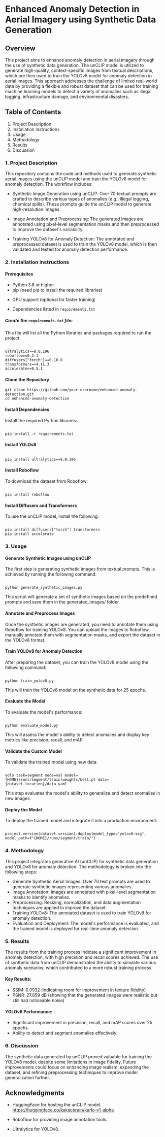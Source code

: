 # Enhanced Anomaly Detection in Aerial Imagery using Synthetic Data Generation
## Overview
This project aims to enhance anomaly detection in aerial imagery through the use of synthetic data generation. The unCLIP model is utilized to generate high-quality, context-specific images from textual descriptions, which are then used to train the YOLOv8 model for anomaly detection in aerial images. This approach addresses the challenge of limited real-world data by providing a flexible and robust dataset that can be used for training machine learning models to detect a variety of anomalies such as illegal logging, infrastructure damage, and environmental disasters.

## Table of Contents
1. Project Description
2. Installation Instructions
3. Usage
4. Methodology
5. Results
6. Discussion


### 1. Project Description
This repository contains the code and methods used to generate synthetic aerial images using the unCLIP model and train the YOLOv8 model for anomaly detection. The workflow includes:

- Synthetic Image Generation using unCLIP: Over 70 textual prompts are crafted to describe various types of anomalies (e.g., illegal logging, chemical spills). These prompts guide the unCLIP model to generate high-resolution images.
* Image Annotation and Preprocessing: The generated images are annotated using pixel-level segmentation masks and then preprocessed to improve the dataset's variability.
+ Training YOLOv8 for Anomaly Detection: The annotated and preprocessed dataset is used to train the YOLOv8 model, which is then validated and tested for anomaly detection performance.

### 2. Installation Instructions
#### Prerequisites
- Python 3.8 or higher
- pip (need pip to install the required libraries)
* GPU support (optional for faster training)
+ Dependencies listed in `requirements.txt`

##### Create the `requirements.txt` file:
This file will list all the Python libraries and packages required to run the project.

```

ultralytics==8.0.196
roboflow==0.2.1
diffusers["torch"]==0.10.0
transformers==4.11.3
accelerate==0.5.1

```

#### Clone the Repository
```
git clone https://github.com/your-username/enhanced-anomaly-detection.git
cd enhanced-anomaly-detection
```

#### Install Dependencies
Install the required Python libraries:
```

pip install -r requirements.txt

```

#### Install YOLOv8

```

pip install ultralytics==8.0.196

```

#### Install Roboflow

To download the dataset from Roboflow:

```

pip install roboflow

```

#### Install Diffusers and Transformers

To use the unCLIP model, install the following:

```

pip install diffusers["torch"] transformers
pip install accelerate

```

### 3. Usage

#### Generate Synthetic Images using unCLIP
The first step is generating synthetic images from textual prompts. This is achieved by running the following command:

```

python generate_synthetic_images.py

```
This script will generate a set of synthetic images based on the predefined prompts and save them in the generated_images/ folder.

#### Annotate and Preprocess Images
Once the synthetic images are generated, you need to annotate them using Roboflow for training YOLOv8. You can upload the images to Roboflow, manually annotate them with segmentation masks, and export the dataset in the YOLOv8 format.

#### Train YOLOv8 for Anomaly Detection
After preparing the dataset, you can train the YOLOv8 model using the following command:

```

python train_yolov8.py

```

This will train the YOLOv8 model on the synthetic data for 25 epochs.

#### Evaluate the Model
To evaluate the model's performance:

```

python evaluate_model.py

```
This will assess the model's ability to detect anomalies and display key metrics like precision, recall, and mAP.

#### Validate the Custom Model
To validate the trained model using new data:

```

yolo task=segment mode=val model={HOME}/runs/segment/train/weights/best.pt data={dataset.location}/data.yaml

```

This step evaluates the model's ability to generalize and detect anomalies in new images.

#### Deploy the Model
To deploy the trained model and integrate it into a production environment:

```

project.version(dataset.version).deploy(model_type="yolov8-seg", model_path=f"{HOME}/runs/segment/train/")

```
### 4. Methodology
This project integrates generative AI (unCLIP) for synthetic data generation and YOLOv8 for anomaly detection. The methodology is broken into the following steps:

- Generate Synthetic Aerial Images: Over 70 text prompts are used to generate synthetic images representing various anomalies.
- Image Annotation: Images are annotated with pixel-level segmentation masks to identify anomalies.
- Preprocessing: Resizing, normalization, and data augmentation techniques are applied to improve the dataset.
- Training YOLOv8: The annotated dataset is used to train YOLOv8 for anomaly detection.
- Evaluation and Deployment: The model's performance is evaluated, and the trained model is deployed for real-time anomaly detection.

### 5. Results
The results from the training process indicate a significant improvement in anomaly detection, with high precision and recall scores achieved. The use of synthetic data from unCLIP demonstrated the ability to simulate various anomaly scenarios, which contributed to a more robust training process.

#### Key Results:
- SSIM: 0.0932 (indicating room for improvement in texture fidelity)
- PSNR: 27.859 dB (showing that the generated images were realistic but still had noticeable noise)

#### YOLOv8 Performance:
- Significant improvement in precision, recall, and mAP scores over 25 epochs.
- Ability to detect and segment anomalies effectively.

### 6. Discussion
The synthetic data generated by unCLIP proved valuable for training the YOLOv8 model, despite some limitations in image fidelity. Future improvements could focus on enhancing image realism, expanding the dataset, and refining preprocessing techniques to improve model generalization further.

## Acknowledgments
- HuggingFace for hosting the unCLIP model. https://huggingface.co/kakaobrain/karlo-v1-alpha
  
- Roboflow for providing image annotation tools.
- Ultralytics for YOLOv8.
